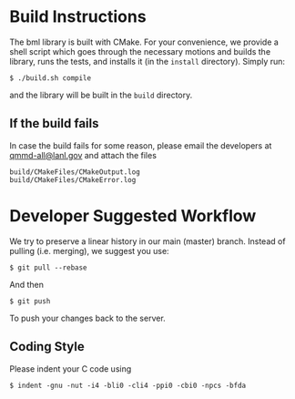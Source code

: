 # Build Instructions #

The bml library is built with CMake.  For your convenience, we provide
a shell script which goes through the necessary motions and builds the
library, runs the tests, and installs it (in the `install` directory).
Simply run:

    $ ./build.sh compile

and the library will be built in the `build` directory.

## If the build fails ##

In case the build fails for some reason, please email the developers
at <qmmd-all@lanl.gov> and attach the files

    build/CMakeFiles/CMakeOutput.log
    build/CMakeFiles/CMakeError.log

# Developer Suggested Workflow #

We try to preserve a linear history in our main (master)
branch. Instead of pulling (i.e. merging), we suggest you use:

    $ git pull --rebase

And then

    $ git push

To push your changes back to the server.

## Coding Style ##

Please indent your C code using

    $ indent -gnu -nut -i4 -bli0 -cli4 -ppi0 -cbi0 -npcs -bfda
